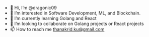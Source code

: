 - 👋 Hi, I’m @dragonic09
- 👀 I’m interested in Software Development, ML, and Blockchain.
- 🌱 I’m currently learning Golang and React
- 💞️ I’m looking to collaborate on Golang projects or React projects
- 📫 How to reach me thanakrid.ku@gmail.com

<!---
dragonic09/dragonic09 is a ✨ special ✨ repository because its `README.md` (this file) appears on your GitHub profile.
You can click the Preview link to take a look at your changes.
--->
